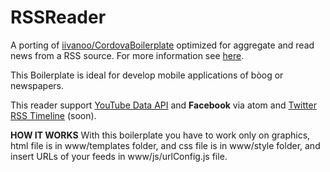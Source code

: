 RSSReader
=========
A porting of [iivanoo/CordovaBoilerplate](https://github.com/iivanoo/cordovaboilerplate) optimized for aggregate and read news from a RSS source. For more information see [here](https://github.com/iivanoo/cordovaboilerplate/blob/master/README.md).

This Boilerplate is ideal for develop mobile applications of bòog or newspapers.

This reader support [YouTube Data API](https://developers.google.com/youtube/2.0/reference) and **Facebook** via atom and [Twitter RSS Timeline](https://dev.twitter.com/discussions/11582) (soon).

**HOW IT WORKS**
With this boilerplate you have to work only on graphics, html file is in www/templates folder, and css file is in www/style folder, and insert URLs of your feeds in www/js/urlConfig.js file.